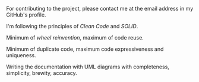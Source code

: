For contributing to the project, please contact me at the email address in my GitHub's profile.

I'm following the principles of _Clean Code_ and _SOLID_.

Minimum of _wheel reinvention_, maximum of code reuse.

Minimum of duplicate code, maximum code expressiveness and uniqueness.

Writing the documentation with UML diagrams with completeness, simplicity, brewity, accuracy.
